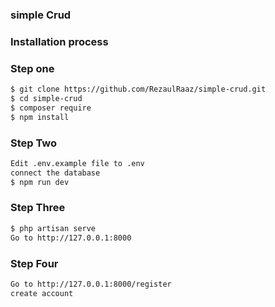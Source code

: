 ### simple Crud


### Installation process

### Step one
```sh
$ git clone https://github.com/RezaulRaaz/simple-crud.git
$ cd simple-crud
$ composer require
$ npm install
```

### Step Two

```sh
Edit .env.example file to .env
connect the database
$ npm run dev
```

### Step Three

```sh
$ php artisan serve
Go to http://127.0.0.1:8000
```

### Step Four

```sh
Go to http://127.0.0.1:8000/register
create account
```
